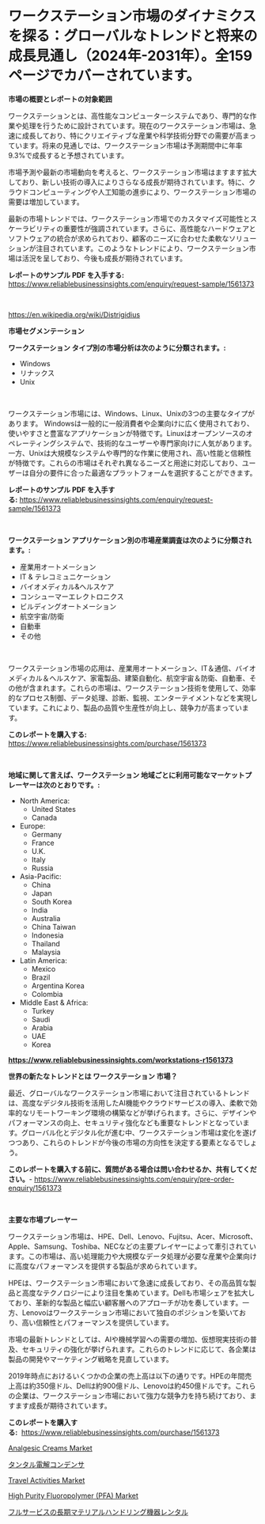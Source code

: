 <p><h1>ワークステーション市場のダイナミクスを探る：グローバルなトレンドと将来の成長見通し（2024年-2031年）。全159ページでカバーされています。</h1></p><p><strong>市場の概要とレポートの対象範囲</strong></p>
<p><p>ワークステーションとは、高性能なコンピューターシステムであり、専門的な作業や処理を行うために設計されています。現在のワークステーション市場は、急速に成長しており、特にクリエイティブな産業や科学技術分野での需要が高まっています。将来の見通しでは、ワークステーション市場は予測期間中に年率9.3%で成長すると予想されています。</p><p>市場予測や最新の市場動向を考えると、ワークステーション市場はますます拡大しており、新しい技術の導入によりさらなる成長が期待されています。特に、クラウドコンピューティングや人工知能の進歩により、ワークステーション市場の需要は増加しています。</p><p>最新の市場トレンドでは、ワークステーション市場でのカスタマイズ可能性とスケーラビリティの重要性が強調されています。さらに、高性能なハードウェアとソフトウェアの統合が求められており、顧客のニーズに合わせた柔軟なソリューションが注目されています。このようなトレンドにより、ワークステーション市場は活況を呈しており、今後も成長が期待されています。</p></p>
<p><strong>レポートのサンプル PDF を入手する:</strong> <a href="https://www.reliablebusinessinsights.com/enquiry/request-sample/1561373">https://www.reliablebusinessinsights.com/enquiry/request-sample/1561373</a></p>
<p>&nbsp;</p>
<p><a href="https://en.wikipedia.org/wiki/Distrigidius">https://en.wikipedia.org/wiki/Distrigidius</a></p>
<p><strong>市場セグメンテーション</strong></p>
<p><strong>ワークステーション タイプ別の市場分析は次のように分類されます。:</strong></p>
<p><ul><li>Windows</li><li>リナックス</li><li>Unix</li></ul></p>
<p>&nbsp;</p>
<p><p>ワークステーション市場には、Windows、Linux、Unixの3つの主要なタイプがあります。 Windowsは一般的に一般消費者や企業向けに広く使用されており、使いやすさと豊富なアプリケーションが特徴です。Linuxはオープンソースのオペレーティングシステムで、技術的なユーザーや専門家向けに人気があります。一方、Unixは大規模なシステムや専門的な作業に使用され、高い性能と信頼性が特徴です。これらの市場はそれぞれ異なるニーズと用途に対応しており、ユーザーは自分の要件に合った最適なプラットフォームを選択することができます。</p></p>
<p><strong>レポートのサンプル PDF を入手する:</strong>&nbsp;<a href="https://www.reliablebusinessinsights.com/enquiry/request-sample/1561373">https://www.reliablebusinessinsights.com/enquiry/request-sample/1561373</a></p>
<p>&nbsp;</p>
<p><strong> ワークステーション アプリケーション別の市場産業調査は次のように分類されます。:</strong></p>
<p><ul><li>産業用オートメーション</li><li>IT & テレコミュニケーション</li><li>バイオメディカル&ヘルスケア</li><li>コンシューマーエレクトロニクス</li><li>ビルディングオートメーション</li><li>航空宇宙/防衛</li><li>自動車</li><li>その他</li></ul></p>
<p>&nbsp;</p>
<p><p>ワークステーション市場の応用は、産業用オートメーション、IT＆通信、バイオメディカル＆ヘルスケア、家電製品、建築自動化、航空宇宙＆防衛、自動車、その他が含まれます。これらの市場は、ワークステーション技術を使用して、効率的なプロセス制御、データ処理、診断、監視、エンターテイメントなどを実現しています。これにより、製品の品質や生産性が向上し、競争力が高まっています。</p></p>
<p><strong>このレポートを購入する:</strong>&nbsp; <a href="https://www.reliablebusinessinsights.com/purchase/1561373">https://www.reliablebusinessinsights.com/purchase/1561373</a></p>
<p>&nbsp;</p>
<p><strong>地域に関して言えば、ワークステーション 地域ごとに利用可能なマーケットプレーヤーは次のとおりです。:</strong></p>
<p><ul>
    <li>
        North America:
        <ul>
            <li>United States</li>
            <li>Canada</li>
        </ul>
    </li>
    <li>
        Europe:
        <ul>
            <li>Germany</li>
            <li>France</li>
            <li>U.K.</li>
            <li>Italy</li>
            <li>Russia</li>
        </ul>
    </li>
    <li>
        Asia-Pacific:
        <ul>
            <li>China</li>
            <li>Japan</li>
            <li>South Korea</li>
            <li>India</li>
            <li>Australia</li>
            <li>China Taiwan</li>
            <li>Indonesia</li>
            <li>Thailand</li>
            <li>Malaysia</li>
        </ul>
    </li>
    <li>
        Latin America:
        <ul>
            <li>Mexico</li>
            <li>Brazil</li>
            <li>Argentina Korea</li>
            <li>Colombia</li>
        </ul>
    </li>
    <li>
        Middle East & Africa:
        <ul>
            <li>Turkey</li>
            <li>Saudi</li>
            <li>Arabia</li>
            <li>UAE</li>
            <li>Korea</li>
        </ul>
    </li>
    </ul></p>
<p><strong><a href="https://www.reliablebusinessinsights.com/workstations-r1561373">https://www.reliablebusinessinsights.com/workstations-r1561373</a></strong>&nbsp;</p>
<p><strong>世界の新たなトレンドとは ワークステーション 市場？</strong></p>
<p><p>最近、グローバルなワークステーション市場において注目されているトレンドは、高度なデジタル技術を活用したAI機能やクラウドサービスの導入、柔軟で効率的なリモートワーキング環境の構築などが挙げられます。さらに、デザインやパフォーマンスの向上、セキュリティ強化なども重要なトレンドとなっています。グローバル化とデジタル化が進む中、ワークステーション市場は変化を遂げつつあり、これらのトレンドが今後の市場の方向性を決定する要素となるでしょう。</p></p>
<p><strong>このレポートを購入する前に、質問がある場合は問い合わせるか、共有してください。</strong>- <a href="https://www.reliablebusinessinsights.com/enquiry/pre-order-enquiry/1561373">https://www.reliablebusinessinsights.com/enquiry/pre-order-enquiry/1561373</a></p>
<p>&nbsp;</p>
<p><strong>主要な市場プレーヤー</strong></p>
<p><p>ワークステーション市場は、HPE、Dell、Lenovo、Fujitsu、Acer、Microsoft、Apple、Samsung、Toshiba、NECなどの主要プレイヤーによって牽引されています。この市場は、高い処理能力や大規模なデータ処理が必要な産業や企業向けに高度なパフォーマンスを提供する製品が求められています。</p><p>HPEは、ワークステーション市場において急速に成長しており、その高品質な製品と高度なテクノロジーにより注目を集めています。Dellも市場シェアを拡大しており、革新的な製品と幅広い顧客層へのアプローチが功を奏しています。一方、Lenovoはワークステーション市場において独自のポジションを築いており、高い信頼性とパフォーマンスを提供しています。</p><p>市場の最新トレンドとしては、AIや機械学習への需要の増加、仮想現実技術の普及、セキュリティの強化が挙げられます。これらのトレンドに応じて、各企業は製品の開発やマーケティング戦略を見直しています。</p><p>2019年時点におけるいくつかの企業の売上高は以下の通りです。HPEの年間売上高は約350億ドル、Dellは約900億ドル、Lenovoは約450億ドルです。これらの企業は、ワークステーション市場において強力な競争力を持ち続けており、ますます成長が期待されています。</p></p>
<p><strong>このレポートを購入する:</strong>&nbsp;&nbsp;<a href="https://www.reliablebusinessinsights.com/purchase/1561373">https://www.reliablebusinessinsights.com/purchase/1561373</a></p>
<p><p><a href="https://www.linkedin.com/pulse/global-analgesic-creams-market-focus-product-type-otcrx-kbhae">Analgesic Creams Market</a></p><p><a href="https://github.com/lababdou/Market-Research-Report-List-4/blob/main/50762855996.md">タンタル電解コンデンサ</a></p><p><a href="https://issuu.com/reportprime-2/docs/travel-activities-market-size-2030.pptx">Travel Activities Market</a></p><p><a href="https://github.com/prosalinda88/Market-Research-Report-List-5/blob/main/high-purity-fluoropolymer-pfa-market.md">High Purity Fluoropolymer (PFA) Market</a></p><p><a href="https://medium.com/@mohabbatsakidar/%E3%83%95%E3%83%AB%E3%82%B5%E3%83%BC%E3%83%93%E3%82%B9%E3%81%AE%E9%95%B7%E6%9C%9F%E8%B3%87%E6%9D%90%E3%83%8F%E3%83%B3%E3%83%89%E3%83%AA%E3%83%B3%E3%82%B0%E6%A9%9F%E5%99%A8%E3%81%AE%E3%83%AC%E3%83%B3%E3%82%BF%E3%83%AB%E5%B8%82%E5%A0%B4%E3%82%B7%E3%82%A7%E3%82%A2-%E5%B8%82%E5%A0%B4%E5%88%86%E6%9E%90-%E6%88%90%E9%95%B7%E3%83%88%E3%83%AC%E3%83%B3%E3%83%89-%E4%BA%88%E6%B8%AC-2024%E5%B9%B4%E3%81%8B%E3%82%892031%E5%B9%B4%E3%81%BE%E3%81%A7%E3%81%AE%E6%9C%9F%E9%96%93-6d1cfff206ca">フルサービスの長期マテリアルハンドリング機器レンタル</a></p></p>
